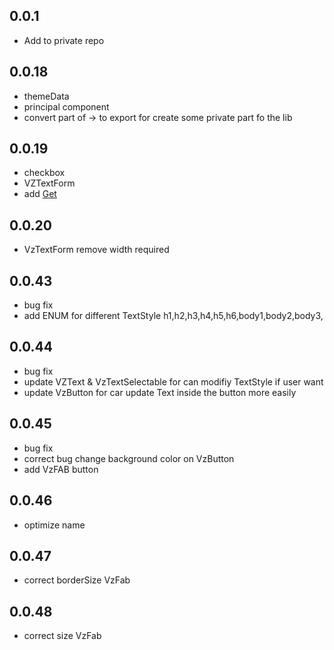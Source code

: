 ## 0.0.1

* Add to private repo
## 0.0.18

* themeData
* principal component
* convert part of -> to export for create some private part fo the lib
## 0.0.19

* checkbox
* VZTextForm
* add [Get](https://github.com/jonataslaw/getx)
## 0.0.20

* VzTextForm remove width required

## 0.0.43

* bug fix
* add ENUM for different TextStyle  h1,h2,h3,h4,h5,h6,body1,body2,body3,
## 0.0.44

* bug fix
* update VZText & VzTextSelectable for can modifiy TextStyle if user want
* update VzButton for car update Text inside the button more easily

## 0.0.45

* bug fix
* correct bug change background color on VzButton
* add VzFAB button

## 0.0.46

* optimize name

## 0.0.47

* correct borderSize VzFab

## 0.0.48

* correct size VzFab